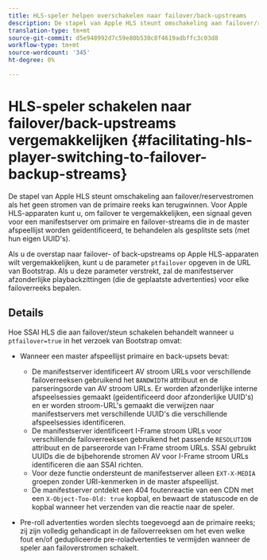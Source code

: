 ```yaml
---
title: HLS-speler helpen overschakelen naar failover/back-upstreams
description: De stapel van Apple HLS steunt omschakeling aan failover/reservestromen als het geen stromen van de primaire reeks kan terugwinnen. Voor Apple HLS-apparaten kunt u, om failover te vergemakkelijken, een signaal geven voor een manifestserver om primaire en failover-streams die in de master afspeellijst worden geïdentificeerd, te behandelen als gesplitste sets (met hun eigen UUID's).
translation-type: tm+mt
source-git-commit: d5e948992d7c59e80b530c8f4619adbffc3c03d8
workflow-type: tm+mt
source-wordcount: '345'
ht-degree: 0%

---
```



# HLS-speler schakelen naar failover/back-upstreams vergemakkelijken {#facilitating-hls-player-switching-to-failover-backup-streams}

De stapel van Apple HLS steunt omschakeling aan failover/reservestromen als het geen stromen van de primaire reeks kan terugwinnen. Voor Apple HLS-apparaten kunt u, om failover te vergemakkelijken, een signaal geven voor een manifestserver om primaire en failover-streams die in de master afspeellijst worden geïdentificeerd, te behandelen als gesplitste sets (met hun eigen UUID&#39;s).

Als u de overstap naar failover- of back-upstreams op Apple HLS-apparaten wilt vergemakkelijken, kunt u de parameter `ptfailover` opgeven in de URL van Bootstrap. Als u deze parameter verstrekt, zal de manifestserver afzonderlijke playbackzittingen (die de geplaatste advertenties) voor elke failoverreeks bepalen.

## Details

Hoe SSAI HLS die aan failover/steun schakelen behandelt wanneer u `ptfailover=true` in het verzoek van Bootstrap omvat:

* Wanneer een master afspeellijst primaire en back-upsets bevat:

   * De manifestserver identificeert AV stroom URLs voor verschillende failoverreeksen gebruikend het `BANDWIDTH` attribuut en de parseringsorde van AV stroom URLs. Er worden afzonderlijke interne afspeelsessies gemaakt (geïdentificeerd door afzonderlijke UUID&#39;s) en er worden stroom-URL&#39;s gemaakt die verwijzen naar manifestservers met verschillende UUID&#39;s die verschillende afspeelsessies identificeren.
   * De manifestserver identificeert I-Frame stroom URLs voor verschillende failoverreeksen gebruikend het passende `RESOLUTION` attribuut en de parseerorde van I-Frame stroom URLs. SSAI gebruikt UUIDs die de bijbehorende stromen AV voor I-Frame stroom URLs identificeren die aan SSAI richten.
   * Voor deze functie ondersteunt de manifestserver alleen `EXT-X-MEDIA` groepen zonder URI-kenmerken in de master afspeellijst.
   * De manifestserver ontdekt een 404 foutenreactie van een CDN met een `X-Object-Too-Old: true` kopbal, en bewaart de statuscode en de kopbal wanneer het verzenden van die reactie naar de speler.

* Pre-roll advertenties worden slechts toegevoegd aan de primaire reeks; zij zijn volledig gehandicapt in de failoverreeksen om het even welke fout en/of gedupliceerde pre-roladvertenties te vermijden wanneer de speler aan failoverstromen schakelt.
